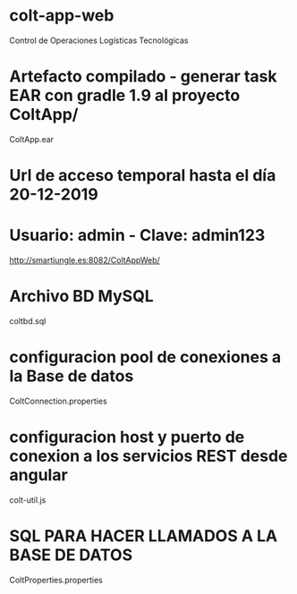 # colt-app-web
Control de Operaciones Logísticas Tecnológicas

# Artefacto compilado - generar task EAR con gradle 1.9 al proyecto ColtApp/
ColtApp.ear

# Url de acceso temporal hasta el día 20-12-2019
# Usuario: admin - Clave: admin123
http://smartjungle.es:8082/ColtAppWeb/

# Archivo BD MySQL 
coltbd.sql

# configuracion pool de conexiones a la Base de datos
ColtConnection.properties

# configuracion host y puerto de conexion a los servicios REST desde angular
colt-util.js

# SQL PARA HACER LLAMADOS A LA BASE DE DATOS
ColtProperties.properties

